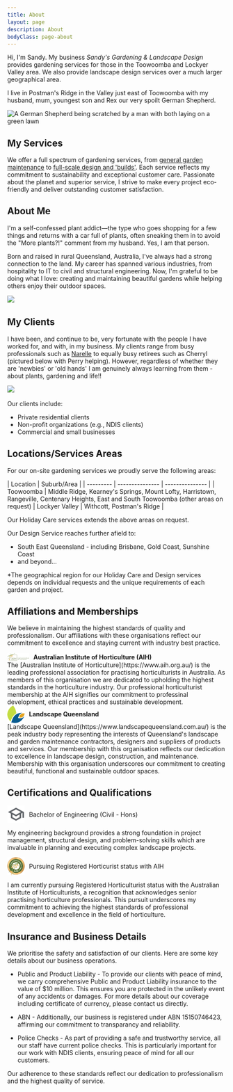 ```yaml
---
title: About
layout: page
description: About
bodyClass: page-about
---
```


Hi, I'm Sandy. My business _Sandy's Gardening & Landscape Design_ provides gardening services for those in the Toowoomba and Lockyer Valley area. We also provide landscape design services over a much larger geographical area. 

I live in Postman's Ridge in the Valley just east of Toowoomba with my husband, mum, youngest son and Rex our very spoilt German Shepherd. 

![A German Shepherd being scratched by a man with both laying on a green lawn](../../images/about/rex_and_david_optimised.jpg "Rex being spoiled")

## My Services
 
We offer a full spectrum of gardening services, from [general garden maintenance](/gardening/) to [full-scale design and 'builds'](/design/). Each service reflects my commitment to sustainability and exceptional customer care. Passionate about the planet and superior service, I strive to make every project eco-friendly and deliver outstanding customer satisfaction.

## About Me

I'm a self-confessed plant addict—the type who goes shopping for a few things and returns with a car full of plants, often sneaking them in to avoid the "More plants?!" comment from my husband. Yes, I am that person.

Born and raised in rural Queensland, Australia, I've always had a strong connection to the land. My career has spanned various industries, from hospitality to IT to civil and structural engineering. Now, I'm grateful to be doing what I love: creating and maintaining beautiful gardens while helping others enjoy their outdoor spaces.

![](../../images/about/me_wheelbarrow_optimised.jpg)

## My Clients

I have been, and continue to be, very fortunate with the people I have worked for, and with, in my business. My clients range from busy professionals such as [Narelle](/projects/narelle/) <link here> to equally busy retirees such as Cherryl (pictured below with Perry helping). However, regardless of whether they are 'newbies' or 'old hands' I am genuinely always learning from them - about plants, gardening and life!!

![](../../images/about/cherryl_and_perry_optimised.jpg)

Our clients include:

- Private residential clients
- Non-profit organizations (e.g., NDIS clients)
- Commercial and small businesses

## Locations/Services Areas
For our on-site gardening services we proudly serve the following areas: 


| Location       | Suburb/Area   |
| --------- | --------------- | --------------- |
| Toowoomba | Middle Ridge, Kearney's Springs, Mount Lofty, Harristown, Rangeville, Centenary Heights, East and South Toowoomba (other areas on request) |
Lockyer Valley | Withcott, Postman's Ridge |

Our Holiday Care services extends the above areas on request.

Our Design Service reaches further afield to:

- South East Queensland - including Brisbane, Gold Coast, Sunshine Coast 
- and beyond... 
 
*The geographical region for our Holiday Care and Design services depends on individual requests and the unique requirements of each garden and project.

## Affiliations and Memberships
We believe in maintaining the highest standards of quality and professionalism. Our affiliations with these organisations reflect our commitment to excellence and staying current with industry best practice.

<div>
<img src="/images/about/AIH-logo.webp" alt="AIH Logo" style="width:50px;height:auto; display:inline-block;vertical-align:middle;"><span style="display:inline-block; vertical-align:middle; margin-left:10px;"><strong> Australian Institute of Horticulture (AIH)</strong>
</span>
</div>
The [Australian Institute of Horticulture](https://www.aih.org.au/) is the leading professional association for practising horticulturists in Australia. As members of this organisation we are dedicated to upholding the highest standards in the horticulture industry. Our professional horticulturist membership at the AIH signifies our commitment to professinal development, ethical practices and sustainable development.

<div>
<img src="/images/about/landscape_queensland.png" alt="LQ Logo" style="width:40px;height:auto; display:inline-block;vertical-align:middle;"><span style="display:inline-block; vertical-align:middle; margin-left:10px;"><strong> Landscape Queensland</strong>
</span>
</div>
[Landscape Queensland](https://www.landscapequeensland.com.au/) is the peak industry body representing the interests of Queensland's landscape and garden maintenance contractors, designers and suppliers of products and services. Our membership with this organisation reflects our dedication to excellence in landscape design, construction, and maintenance. Membership with this organisation underscores our commitment to creating beautiful, functional and sustainable outdoor spaces.

## Certifications and Qualifications

<div>
<img src="/images/about/grad_cap.png" alt="Graduation Cap" style="width:40px;height:auto; display:inline-block;vertical-align:middle;"><span style="display:inline-block; vertical-align:middle; margin-left:10px;"> Bachelor of Engineering (Civil - Hons)
</span>
</div>

My engineering background provides a strong foundation in project management, structural design, and problem-solving skills which are invaluable in planning and executing complex landscape projects.

<div>
<img src="/images/about/RH_AIH_50mm.png" alt="RH_AIH" style="width:40px;height:auto; display:inline-block;vertical-align:middle;"><span style="display:inline-block; vertical-align:middle; margin-left:10px;"> Pursuing Registered Horticurist status with AIH
</span>
</div>

I am currently pursuing Registered Horticulturist status with the Australian Institute of Horticulturists, a recognition that acknowledges senior practising horticulture professionals. This pursuit underscores my commitment to achieving the highest standards of professional development and excellence in the field of horticulture.

## Insurance and Business Details
We prioritise the safety and satisfaction of our clients. Here are some key details about our business operations.

- Public and Product Liability - To provide our clients with peace of mind, we carry comprehensive Public and Product Liability insurance to the value of $10 million. This ensures you are protected in the unlikely event of any accidents or damages. For more details about our coverage including certificate of currency, please contact us directly. 

- ABN - Additionally, our business is registered under ABN 15150746423, affirming our commitment to transparancy and reliability.

- Police Checks - As part of providing a safe and trustworthy service, all our staff have current police checks. This is particularly important for our work with NDIS clients, ensuring peace of mind for all our customers.

Our adherence to these standards reflect our dedication to professionalism and the highest quality of service.
